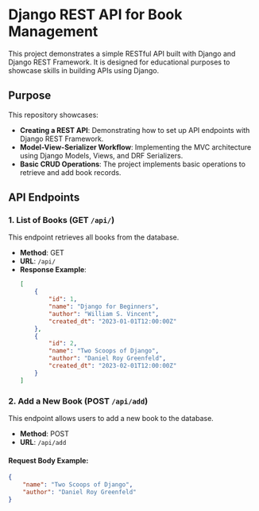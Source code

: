 # Django REST API for Book Management

This project demonstrates a simple RESTful API built with Django and Django REST Framework. 
It is designed for educational purposes to showcase skills in building APIs using Django.

## Purpose

This repository showcases:

- **Creating a REST API**: Demonstrating how to set up API endpoints with Django REST Framework.
- **Model-View-Serializer Workflow**: Implementing the MVC architecture using Django Models, Views, and DRF Serializers.
- **Basic CRUD Operations**: The project implements basic operations to retrieve and add book records.

## API Endpoints

### 1. List of Books (GET `/api/`)

This endpoint retrieves all books from the database.

- **Method**: GET
- **URL**: `/api/`
- **Response Example**: 
  ```json
  [
      {
          "id": 1,
          "name": "Django for Beginners",
          "author": "William S. Vincent",
          "created_dt": "2023-01-01T12:00:00Z"
      },
      {
          "id": 2,
          "name": "Two Scoops of Django",
          "author": "Daniel Roy Greenfeld",
          "created_dt": "2023-02-01T12:00:00Z"
      }
  ]


### 2. Add a New Book (POST `/api/add`)

This endpoint allows users to add a new book to the database.

- **Method**: POST
- **URL**: `/api/add`

#### Request Body Example:

```json
{
    "name": "Two Scoops of Django",
    "author": "Daniel Roy Greenfeld"
}


